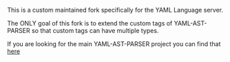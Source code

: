 This is a custom maintained fork specifically for the YAML Language server.

The ONLY goal of this fork is to extend the custom tags of YAML-AST-PARSER so that custom tags can have multiple types.

If you are looking for the main YAML-AST-PARSER project you can find that [here](https://github.com/mulesoft-labs/yaml-ast-parser)
